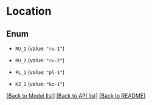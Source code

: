 # Location

## Enum


* `RU_1` (value: `"ru-1"`)

* `RU_2` (value: `"ru-2"`)

* `PL_1` (value: `"pl-1"`)

* `KZ_1` (value: `"kz-1"`)


[[Back to Model list]](../README.md#documentation-for-models) [[Back to API list]](../README.md#documentation-for-api-endpoints) [[Back to README]](../README.md)


